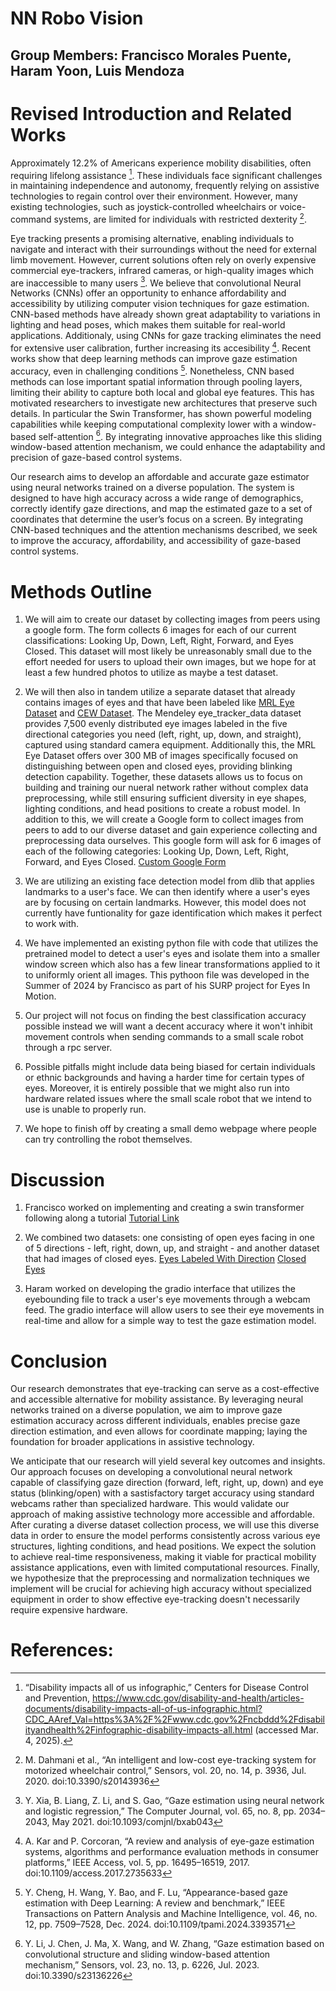 # NN Robo Vision
## Group Members: Francisco Morales Puente, Haram Yoon, Luis Mendoza

# Revised Introduction and Related Works

Approximately 12.2% of Americans experience mobility disabilities, often requiring lifelong assistance [^1]. These individuals face significant challenges in maintaining independence and autonomy, frequently relying on assistive technologies to regain control over their environment. However, many existing technologies, such as joystick-controlled wheelchairs or voice-command systems, are limited for individuals with restricted dexterity [^2].

Eye tracking presents a promising alternative, enabling individuals to navigate and interact with their surroundings without the need for external limb movement. However, current solutions often rely on overly expensive commercial eye-trackers, infrared cameras, or high-quality images which are inaccessible to many users [^5]. We believe that convolutional Neural Networks (CNNs) offer an opportunity to enhance affordability and accessibility by utilizing computer vision techniques for gaze estimation. CNN-based methods have already shown great adaptability to variations in lighting and head poses, which makes them suitable for real-world applications. Additionaly, using CNNs for gaze tracking eliminates the need for extensive user calibration, further increasing its accesibility [^3]. Recent works show that deep learning methods can improve gaze estimation accuracy, even in challenging conditions [^4]. Nonetheless, CNN based methods can lose important spatial information through pooling layers, limiting their ability to capture both local and global eye features. This has motivated researchers to investigate new architectures that preserve such details. In particular the Swin Transformer, has shown powerful modeling capabilities while keeping computational complexity lower with a window-based self-attention [^6]. By integrating innovative approaches like this sliding window-based attention mechanism, we could enhance the adaptability and precision of gaze-based control systems.

Our research aims to develop an affordable and accurate gaze estimator using neural networks trained on a diverse population. The system is designed to have high accuracy across a wide range of demographics, correctly identify gaze directions, and map the estimated gaze to a set of coordinates that determine the user’s focus on a screen. By integrating CNN-based techniques and the attention mechanisms described, we seek to improve the accuracy, affordability, and accessibility of gaze-based control systems.

# Methods Outline

1. We will aim to create our dataset by collecting images from peers using a google form. The form collects 6 images for each of our current classifications: Looking Up, Down, Left, Right, Forward, and Eyes Closed. This dataset will most likely be unreasonably small due to the effort needed for users to upload their own images, but we hope for at least a few hundred photos to utilize as maybe a test dataset.

2. We will then also in tandem utilize a separate dataset that already contains images of eyes and that have been labeled like [MRL Eye Dataset](https://data.mendeley.com/datasets/vy4n28334m/1) and [CEW Dataset](https://www.kaggle.com/datasets/imadeddinedjerarda/mrl-eye-dataset). The Mendeley eye_tracker_data dataset provides 7,500 evenly distributed eye images labeled in the five directional categories you need (left, right, up, down, and straight), captured using standard camera equipment. Additionally this, the MRL Eye Dataset offers over 300 MB of images specifically focused on distinguishing between open and closed eyes, providing blinking detection capability. Together, these datasets allows us to focus on building and training our nueral network rather without complex data preprocessing, while still ensuring sufficient diversity in eye shapes, lighting conditions, and head positions to create a robust model. In addition to this, we will create a Google form to collect images from peers to add to our diverse dataset and gain experience collecting and preprocessing data ourselves. This google form will ask for 6 images of each of the following categories: Looking Up, Down, Left, Right, Forward, and Eyes Closed. [Custom Google Form](https://docs.google.com/forms/d/e/1FAIpQLSekYRNat-GCG9UIBXVq8NYL8qZlgwyBSAy3fE4BrAxWiGq0SA/viewform)

3. We are utilizing an existing face detection model from dlib that applies landmarks to a user's face. We can then identify where a user's eyes are by focusing on certain landmarks. However, this model does not currently have funtionality for gaze identification which makes it perfect to work with.

4. We have implemented an existing python file with code that utilizes the pretrained model to detect a user's eyes and isolate them into a smaller window screen which also has a few linear transformations applied to it to uniformly orient all images. This pythoon file was developed in the Summer of 2024 by Francisco as part of his SURP project for Eyes In Motion.

5. Our project will not focus on finding the best classification accuracy possible instead we will want a decent accuracy where it won't inhibit movement controls when sending commands to a small scale robot through a rpc server.

6. Possible pitfalls might include data being biased for certain individuals or ethnic backgrounds and having a harder time for certain types of eyes. Moreover, it is entirely possible that we might also run into hardware related issues where the small scale robot that we intend to use is unable to properly run.

7. We hope to finish off by creating a small demo webpage where people can try controlling the robot themselves.    


# Discussion 

1. Francisco worked on implementing and creating a swin transformer following along a tutorial [Tutorial Link](https://medium.com/thedeephub/building-swin-transformer-from-scratch-using-pytorch-hierarchical-vision-transformer-using-shifted-91cbf6abc678)

2. We combined two datasets: one consisting of open eyes facing in one of 5 directions - left, right, down, up, and straight - and another dataset that had images of closed eyes. [Eyes Labeled With Direction](https://www.kaggle.com/datasets/imadeddinedjerarda/mrl-eye-dataset) [Closed Eyes](https://www.kaggle.com/datasets/serenaraju/yawn-eye-dataset-new)

3. Haram worked on developing the gradio interface that utilizes the eyebounding file to track a user's eye movements through a webcam feed. The gradio interface will allow users to see their eye movements in real-time and allow for a simple way to test the gaze estimation model.

# Conclusion
Our research demonstrates that eye-tracking can serve as a cost-effective and accessible alternative for mobility assistance. By leveraging neural networks trained on a diverse population, we aim to improve gaze estimation accuracy across different individuals, enables precise gaze direction estimation, and even allows for coordinate mapping; laying the foundation for broader applications in assistive technology.

We anticipate that our research will yield several key outcomes and insights. Our approach focuses on developing a convolutional neural network capable of classifying gaze direction (forward, left, right, up, down) and eye status (blinking/open) with a sastisfactory target accuracy using standard webcams rather than specialized hardware. This would validate our approach of making assistive technology more accessible and affordable. After curating a diverse dataset collection process, we will use this diverse data in order to ensure the model performs consistently across various eye structures, lighting conditions, and head positions. We expect the solution to achieve real-time responsiveness, making it viable for practical mobility assistance applications, even with limited computational resources. Finally, we hypothesize that the preprocessing and normalization techniques we implement will be crucial for achieving high accuracy without specialized equipment in order to show effective eye-tracking doesn't necessarily require expensive hardware.


# References:
[^1]: “Disability impacts all of us infographic,” Centers for Disease Control and Prevention, https://www.cdc.gov/disability-and-health/articles-documents/disability-impacts-all-of-us-infographic.html?CDC_AAref_Val=https%3A%2F%2Fwww.cdc.gov%2Fncbddd%2Fdisabilityandhealth%2Finfographic-disability-impacts-all.html (accessed Mar. 4, 2025). 

[^2]: M. Dahmani et al., “An intelligent and low-cost eye-tracking system for motorized wheelchair control,” Sensors, vol. 20, no. 14, p. 3936, Jul. 2020. doi:10.3390/s20143936 

[^3]: A. Kar and P. Corcoran, “A review and analysis of eye-gaze estimation systems, algorithms and performance evaluation methods in consumer platforms,” IEEE Access, vol. 5, pp. 16495–16519, 2017. doi:10.1109/access.2017.2735633 

[^4]: Y. Cheng, H. Wang, Y. Bao, and F. Lu, “Appearance-based gaze estimation with Deep Learning: A review and benchmark,” IEEE Transactions on Pattern Analysis and Machine Intelligence, vol. 46, no. 12, pp. 7509–7528, Dec. 2024. doi:10.1109/tpami.2024.3393571 

[^5]: Y. Xia, B. Liang, Z. Li, and S. Gao, “Gaze estimation using neural network and logistic regression,” The Computer Journal, vol. 65, no. 8, pp. 2034–2043, May 2021. doi:10.1093/comjnl/bxab043 

[^6]: Y. Li, J. Chen, J. Ma, X. Wang, and W. Zhang, “Gaze estimation based on convolutional structure and sliding window-based attention mechanism,” Sensors, vol. 23, no. 13, p. 6226, Jul. 2023. doi:10.3390/s23136226 
